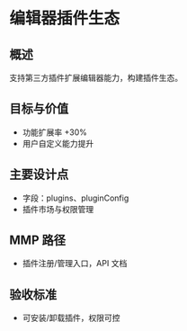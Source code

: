 # 编辑器插件生态

## 概述

支持第三方插件扩展编辑器能力，构建插件生态。

## 目标与价值

- 功能扩展率 +30%
- 用户自定义能力提升

## 主要设计点

- 字段：plugins、pluginConfig
- 插件市场与权限管理

## MMP 路径

- 插件注册/管理入口，API 文档

## 验收标准

- 可安装/卸载插件，权限可控
